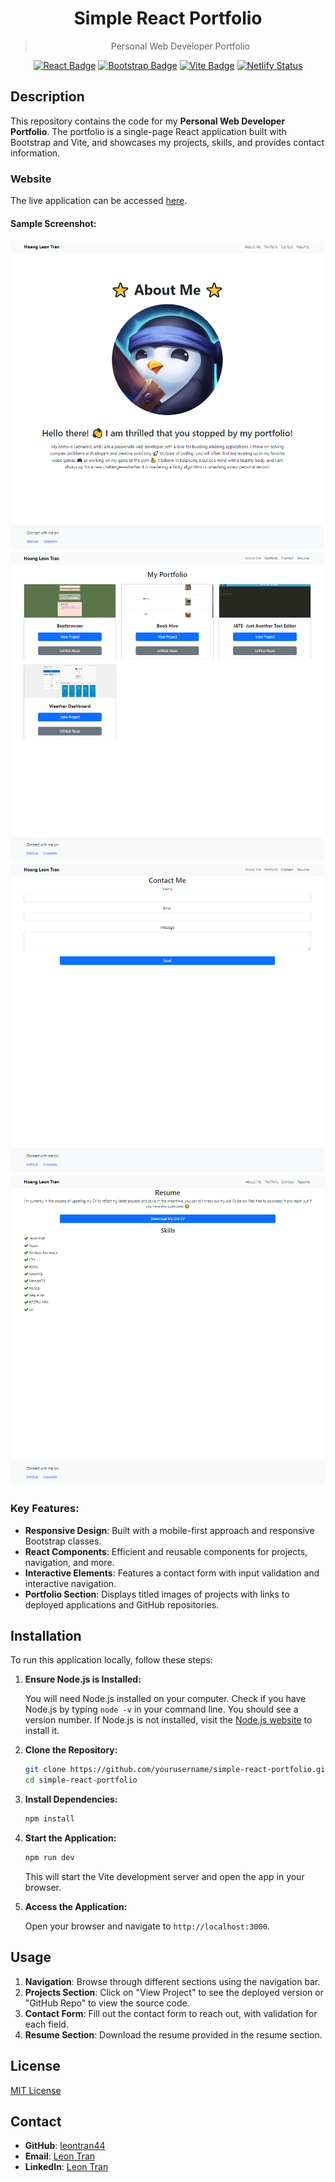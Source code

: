 <div align="center">
  
  # Simple React Portfolio
  > Personal Web Developer Portfolio

[![React Badge](https://img.shields.io/badge/React-18.2.0-61dafb?style=for-the-badge&logo=react&logoColor=white)](https://reactjs.org/)
[![Bootstrap Badge](https://img.shields.io/badge/Bootstrap-5.x-7952B3?style=for-the-badge&logo=bootstrap&logoColor=white)](https://getbootstrap.com/)
[![Vite Badge](https://img.shields.io/badge/Vite-4.x-646CFF?style=for-the-badge&logo=vite&logoColor=white)](https://vitejs.dev/)
[![Netlify Status](https://api.netlify.com/api/v1/badges/6171881e-7070-4037-8759-925567211775/deploy-status)](https://app.netlify.com/sites/leon-tran-react/deploys)

</div>

## Description

This repository contains the code for my **Personal Web Developer Portfolio**. The portfolio is a single-page React application built with Bootstrap and Vite, and showcases my projects, skills, and provides contact information.

### Website

The live application can be accessed [here](https://leon-tran-react.netlify.app/).

#### Sample Screenshot:

![Simple React Portfolio](./public/sample1.PNG)
![Simple React Portfolio](./public/sample2.PNG)
![Simple React Portfolio](./public/sample3.PNG)
![Simple React Portfolio](./public/sample4.PNG)

### Key Features:

-   **Responsive Design**: Built with a mobile-first approach and responsive Bootstrap classes.
-   **React Components**: Efficient and reusable components for projects, navigation, and more.
-   **Interactive Elements**: Features a contact form with input validation and interactive navigation.
-   **Portfolio Section**: Displays titled images of projects with links to deployed applications and GitHub repositories.

## Installation

To run this application locally, follow these steps:

1. **Ensure Node.js is Installed:**

    You will need Node.js installed on your computer. Check if you have Node.js by typing `node -v` in your command line. You should see a version number. If Node.js is not installed, visit the [Node.js website](https://nodejs.org/en) to install it.

2. **Clone the Repository:**

    ```bash
    git clone https://github.com/yourusername/simple-react-portfolio.git
    cd simple-react-portfolio
    ```

3. **Install Dependencies:**

    ```bash
    npm install
    ```

4. **Start the Application:**

    ```bash
    npm run dev
    ```

    This will start the Vite development server and open the app in your browser.

5. **Access the Application:**

    Open your browser and navigate to `http://localhost:3000`.

## Usage

1. **Navigation**: Browse through different sections using the navigation bar.
2. **Projects Section**: Click on "View Project" to see the deployed version or "GitHub Repo" to view the source code.
3. **Contact Form**: Fill out the contact form to reach out, with validation for each field.
4. **Resume Section**: Download the resume provided in the resume section.

## License

[MIT License](https://opensource.org/licenses/MIT)

## Contact

-   **GitHub**: [leontran44](https://github.com/leontran44)
-   **Email**: [Leon Tran](mailto:leontran44@gmail.com)
-   **LinkedIn**: [Leon Tran](https://www.linkedin.com/in/hoangqtran/)
